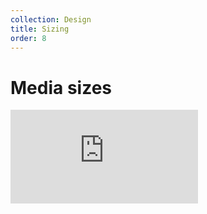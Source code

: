 ```yaml
---
collection: Design
title: Sizing
order: 8
---
```


# Media sizes

<iframe src="https://meetup.github.io/swarm-sasstools/examples/mediaSizes.html" id="typeSpec" frameborder="0" class="__docs_iframe"></iframe>
